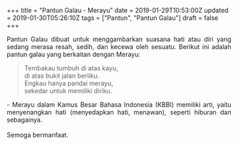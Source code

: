 +++
title = "Pantun Galau - Merayu"
date = 2019-01-29T10:53:00Z
updated = 2019-01-30T05:26:10Z
tags = ["Pantun", "Pantun Galau"]
draft = false
+++

<div dir="ltr" style="text-align: left;" trbidi="on"><div style="text-align: justify;">Pantun Galau dibuat untuk menggambarkan suasana hati atau diri yang sedang merasa resah, sedih, dan kecewa oleh sesuatu. Berikut ini adalah pantun galau yang berkaitan dengan Merayu:</div><blockquote class="tr_bq"><div style="text-align: left;">Tembakau tumbuh di atas kayu,<br />di atas bukit jalan berliku.<br />Engkau hanya pandai merayu,<br />sekedar untuk memiliki diriku.</div></blockquote><div style="text-align: justify;">- Merayu dalam Kamus Besar Bahasa Indonesia (KBBI) memiliki arti, yaitu menyenangkan hati (menyedapkan hati, menawan), seperti hiburan dan sebagainya.</div><div style="text-align: justify;"><br /></div><div style="text-align: justify;">Semoga bermanfaat. </div></div>
